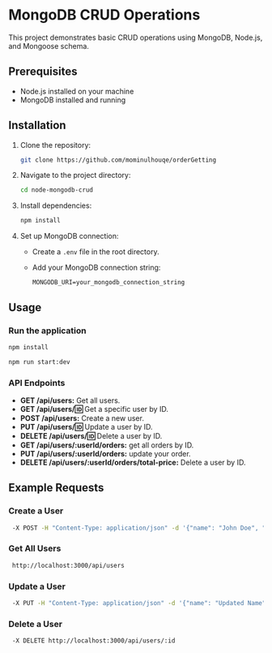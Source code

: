 # MongoDB CRUD Operations

This project demonstrates basic CRUD operations using MongoDB, Node.js, and Mongoose schema.

## Prerequisites

- Node.js installed on your machine
- MongoDB installed and running

## Installation

1. Clone the repository:

   ```bash
   git clone https://github.com/mominulhouqe/orderGetting
   ```

2. Navigate to the project directory:

   ```bash
   cd node-mongodb-crud
   ```

3. Install dependencies:

   ```bash
   npm install
   ```

4. Set up MongoDB connection:

   - Create a `.env` file in the root directory.
   - Add your MongoDB connection string:

     ```env
     MONGODB_URI=your_mongodb_connection_string
     ```

## Usage

### Run the application

```bash
npm install
```

```bash
npm run start:dev
```

### API Endpoints

- **GET /api/users:** Get all users.
- **GET /api/users/:id:** Get a specific user by ID.
- **POST /api/users:** Create a new user.
- **PUT /api/users/:id:** Update a user by ID.
- **DELETE /api/users/:id:** Delete a user by ID.
- **GET /api/users/:userId/orders:** get all orders by ID.
- **PUT /api/users/:userId/orders:** update your order.
- **DELETE /api/users/:userId/orders/total-price:** Delete a user by ID.

## Example Requests

### Create a User

```bash
 -X POST -H "Content-Type: application/json" -d '{"name": "John Doe", "email": "john@example.com"}' http://localhost:3000/api/users
```

### Get All Users

```bash
 http://localhost:3000/api/users
```

### Update a User

```bash
 -X PUT -H "Content-Type: application/json" -d '{"name": "Updated Name", "email": "updated@example.com"}' http://localhost:3000/api/users/:id
```

### Delete a User

```bash
 -X DELETE http://localhost:3000/api/users/:id
```


